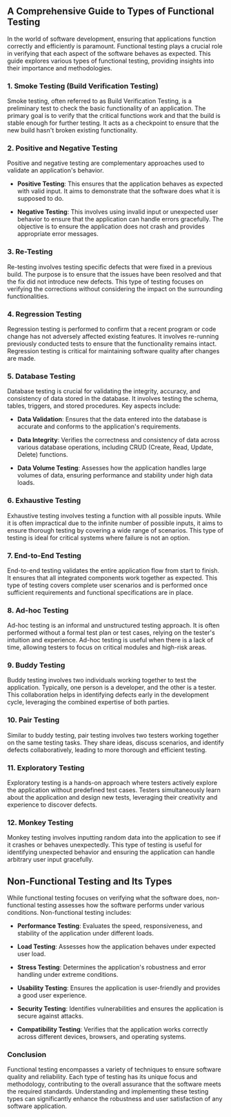 ## A Comprehensive Guide to Types of Functional Testing

In the world of software development, ensuring that applications function correctly and efficiently is paramount. Functional testing plays a crucial role in verifying that each aspect of the software behaves as expected. This guide explores various types of functional testing, providing insights into their importance and methodologies.

### 1. Smoke Testing (Build Verification Testing)

Smoke testing, often referred to as Build Verification Testing, is a preliminary test to check the basic functionality of an application. The primary goal is to verify that the critical functions work and that the build is stable enough for further testing. It acts as a checkpoint to ensure that the new build hasn't broken existing functionality.

### 2. Positive and Negative Testing

Positive and negative testing are complementary approaches used to validate an application's behavior. 

- **Positive Testing**: This ensures that the application behaves as expected with valid input. It aims to demonstrate that the software does what it is supposed to do.
  
- **Negative Testing**: This involves using invalid input or unexpected user behavior to ensure that the application can handle errors gracefully. The objective is to ensure the application does not crash and provides appropriate error messages.

### 3. Re-Testing

Re-testing involves testing specific defects that were fixed in a previous build. The purpose is to ensure that the issues have been resolved and that the fix did not introduce new defects. This type of testing focuses on verifying the corrections without considering the impact on the surrounding functionalities.

### 4. Regression Testing

Regression testing is performed to confirm that a recent program or code change has not adversely affected existing features. It involves re-running previously conducted tests to ensure that the functionality remains intact. Regression testing is critical for maintaining software quality after changes are made.

### 5. Database Testing

Database testing is crucial for validating the integrity, accuracy, and consistency of data stored in the database. It involves testing the schema, tables, triggers, and stored procedures. Key aspects include:

- **Data Validation**: Ensures that the data entered into the database is accurate and conforms to the application's requirements.
  
- **Data Integrity**: Verifies the correctness and consistency of data across various database operations, including CRUD (Create, Read, Update, Delete) functions.

- **Data Volume Testing**: Assesses how the application handles large volumes of data, ensuring performance and stability under high data loads.

### 6. Exhaustive Testing

Exhaustive testing involves testing a function with all possible inputs. While it is often impractical due to the infinite number of possible inputs, it aims to ensure thorough testing by covering a wide range of scenarios. This type of testing is ideal for critical systems where failure is not an option.

### 7. End-to-End Testing

End-to-end testing validates the entire application flow from start to finish. It ensures that all integrated components work together as expected. This type of testing covers complete user scenarios and is performed once sufficient requirements and functional specifications are in place.

### 8. Ad-hoc Testing

Ad-hoc testing is an informal and unstructured testing approach. It is often performed without a formal test plan or test cases, relying on the tester's intuition and experience. Ad-hoc testing is useful when there is a lack of time, allowing testers to focus on critical modules and high-risk areas.

### 9. Buddy Testing

Buddy testing involves two individuals working together to test the application. Typically, one person is a developer, and the other is a tester. This collaboration helps in identifying defects early in the development cycle, leveraging the combined expertise of both parties.

### 10. Pair Testing

Similar to buddy testing, pair testing involves two testers working together on the same testing tasks. They share ideas, discuss scenarios, and identify defects collaboratively, leading to more thorough and efficient testing.

### 11. Exploratory Testing

Exploratory testing is a hands-on approach where testers actively explore the application without predefined test cases. Testers simultaneously learn about the application and design new tests, leveraging their creativity and experience to discover defects.

### 12. Monkey Testing

Monkey testing involves inputting random data into the application to see if it crashes or behaves unexpectedly. This type of testing is useful for identifying unexpected behavior and ensuring the application can handle arbitrary user input gracefully.

## Non-Functional Testing and Its Types

While functional testing focuses on verifying what the software does, non-functional testing assesses how the software performs under various conditions. Non-functional testing includes:

- **Performance Testing**: Evaluates the speed, responsiveness, and stability of the application under different loads.
  
- **Load Testing**: Assesses how the application behaves under expected user load.
  
- **Stress Testing**: Determines the application's robustness and error handling under extreme conditions.
  
- **Usability Testing**: Ensures the application is user-friendly and provides a good user experience.
  
- **Security Testing**: Identifies vulnerabilities and ensures the application is secure against attacks.
  
- **Compatibility Testing**: Verifies that the application works correctly across different devices, browsers, and operating systems.

### Conclusion

Functional testing encompasses a variety of techniques to ensure software quality and reliability. Each type of testing has its unique focus and methodology, contributing to the overall assurance that the software meets the required standards. Understanding and implementing these testing types can significantly enhance the robustness and user satisfaction of any software application.